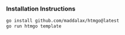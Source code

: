 ### **Installation Instructions**

```bash
go install github.com/maddalax/htmgo@latest
go run htmgo template
```